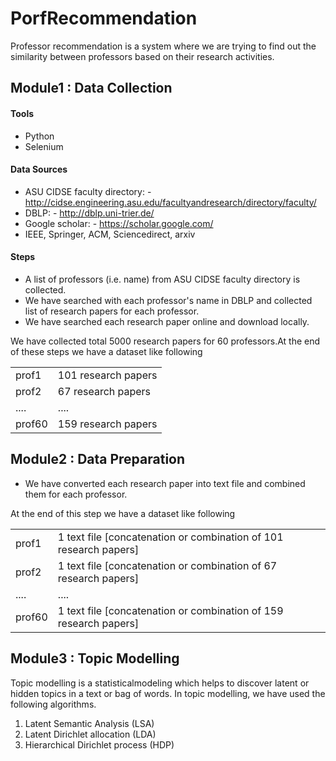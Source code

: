 # PorfRecommendation
Professor recommendation is a system where we are trying to find out the similarity between professors based on their research activities.

## Module1 : Data Collection

#### Tools
- Python
- Selenium

#### Data Sources
- ASU CIDSE faculty directory: - http://cidse.engineering.asu.edu/facultyandresearch/directory/faculty/
- DBLP: - http://dblp.uni-trier.de/
- Google scholar: - https://scholar.google.com/
- IEEE, Springer, ACM, Sciencedirect, arxiv

#### Steps
- A list of professors (i.e. name) from ASU CIDSE faculty directory is collected.
- We have searched with each professor's name in DBLP and collected list of research papers for each professor.
- We have searched each research paper online and download locally.

We have collected total 5000 research papers for 60 professors.At the end of these steps we have a dataset like following 
<table>
  <tr>
    <td>prof1</td>
    <td>101 research papers</td>
  </tr>
  <tr>
    <td>prof2</td>
    <td>67 research papers</td>
  </tr>
  <tr>
    <td>....</td>
    <td>....</td>
  </tr>
  <tr>
    <td>prof60</td>
    <td>159 research papers</td>
  </tr>
</table>

## Module2 : Data Preparation
- We have converted each research paper into text file and combined them for each professor.

At the end of this step we have a dataset like following 
<table>
  <tr>
    <td>prof1</td>
    <td>1 text file [concatenation or combination of 101 research papers]</td>
  </tr>
  <tr>
    <td>prof2</td>
    <td>1 text file [concatenation or combination of 67 research papers]</td>
  </tr>
  <tr>
    <td>....</td>
    <td>....</td>
  </tr>
  <tr>
    <td>prof60</td>
    <td>1 text file [concatenation or combination of 159 research papers]</td>
  </tr>
</table>

## Module3 : Topic Modelling
Topic modelling is a statisticalmodeling  which  helps  to  discover  latent  or  hidden  topics in  a  text  or  bag  of  words. In topic modelling, we have used the following algorithms.

1. Latent Semantic Analysis (LSA)
2. Latent  Dirichlet  allocation (LDA)
3. Hierarchical  Dirichlet  process (HDP) 

